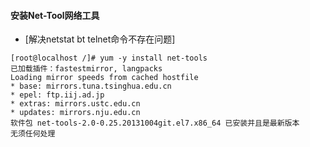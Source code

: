 #### 安装Net-Tool网络工具 
- [解决netstat bt telnet命令不存在问题]
```angular2html
[root@localhost /]# yum -y install net-tools
已加载插件：fastestmirror, langpacks
Loading mirror speeds from cached hostfile
* base: mirrors.tuna.tsinghua.edu.cn
* epel: ftp.iij.ad.jp
* extras: mirrors.ustc.edu.cn
* updates: mirrors.nju.edu.cn
软件包 net-tools-2.0-0.25.20131004git.el7.x86_64 已安装并且是最新版本
无须任何处理
```
